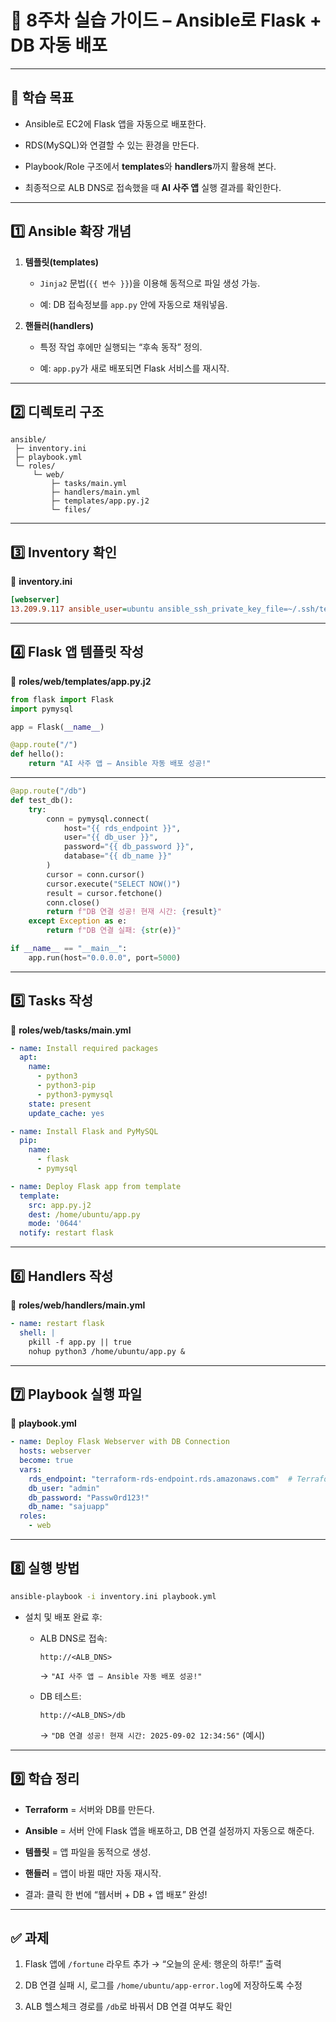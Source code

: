 # 📝 8주차 실습 가이드 – Ansible로 Flask + DB 자동 배포

---

## 🎯 학습 목표

- Ansible로 EC2에 Flask 앱을 자동으로 배포한다.
    
- RDS(MySQL)와 연결할 수 있는 환경을 만든다.
    
- Playbook/Role 구조에서 **templates**와 **handlers**까지 활용해 본다.
    
- 최종적으로 ALB DNS로 접속했을 때 **AI 사주 앱** 실행 결과를 확인한다.
    

---

## 1️⃣ Ansible 확장 개념

1. **템플릿(templates)**
    
    - `Jinja2` 문법(`{{ 변수 }}`)을 이용해 동적으로 파일 생성 가능.
        
    - 예: DB 접속정보를 `app.py` 안에 자동으로 채워넣음.
        
2. **핸들러(handlers)**
    
    - 특정 작업 후에만 실행되는 “후속 동작” 정의.
        
    - 예: `app.py`가 새로 배포되면 Flask 서비스를 재시작.
        

---

## 2️⃣ 디렉토리 구조

```
ansible/
 ├─ inventory.ini
 ├─ playbook.yml
 └─ roles/
     └─ web/
         ├─ tasks/main.yml
         ├─ handlers/main.yml
         ├─ templates/app.py.j2
         └─ files/
```

---

## 3️⃣ Inventory 확인

📄 **inventory.ini**

```ini
[webserver]
13.209.9.117 ansible_user=ubuntu ansible_ssh_private_key_file=~/.ssh/terraform-key.pem
```

---

## 4️⃣ Flask 앱 템플릿 작성

📄 **roles/web/templates/app.py.j2**

```python
from flask import Flask
import pymysql

app = Flask(__name__)

@app.route("/")
def hello():
    return "AI 사주 앱 – Ansible 자동 배포 성공!"
```
---
```python
@app.route("/db")
def test_db():
    try:
        conn = pymysql.connect(
            host="{{ rds_endpoint }}",
            user="{{ db_user }}",
            password="{{ db_password }}",
            database="{{ db_name }}"
        )
        cursor = conn.cursor()
        cursor.execute("SELECT NOW()")
        result = cursor.fetchone()
        conn.close()
        return f"DB 연결 성공! 현재 시간: {result}"
    except Exception as e:
        return f"DB 연결 실패: {str(e)}"

if __name__ == "__main__":
    app.run(host="0.0.0.0", port=5000)
```

---
<!-- _class: medium -->

## 5️⃣ Tasks 작성

📄 **roles/web/tasks/main.yml**
```yaml
- name: Install required packages
  apt:
    name:
      - python3
      - python3-pip
      - python3-pymysql
    state: present
    update_cache: yes

- name: Install Flask and PyMySQL
  pip:
    name:
      - flask
      - pymysql

- name: Deploy Flask app from template
  template:
    src: app.py.j2
    dest: /home/ubuntu/app.py
    mode: '0644'
  notify: restart flask
```

---

## 6️⃣ Handlers 작성

📄 **roles/web/handlers/main.yml**

```yaml
- name: restart flask
  shell: |
    pkill -f app.py || true
    nohup python3 /home/ubuntu/app.py &
```

---

## 7️⃣ Playbook 실행 파일

📄 **playbook.yml**

```yaml
- name: Deploy Flask Webserver with DB Connection
  hosts: webserver
  become: true
  vars:
    rds_endpoint: "terraform-rds-endpoint.rds.amazonaws.com"  # Terraform outputs에서 가져옴
    db_user: "admin"
    db_password: "Passw0rd123!"
    db_name: "sajuapp"
  roles:
    - web
```

---

## 8️⃣ 실행 방법

```bash
ansible-playbook -i inventory.ini playbook.yml
```

- 설치 및 배포 완료 후:
    
    - ALB DNS로 접속:
        
        ```
        http://<ALB_DNS>
        ```
        
        → `"AI 사주 앱 – Ansible 자동 배포 성공!"`
        
    - DB 테스트:
        
        ```
        http://<ALB_DNS>/db
        ```
        
        → `"DB 연결 성공! 현재 시간: 2025-09-02 12:34:56"` (예시)
        

---

## 9️⃣ 학습 정리

- **Terraform** = 서버와 DB를 만든다.
    
- **Ansible** = 서버 안에 Flask 앱을 배포하고, DB 연결 설정까지 자동으로 해준다.
    
- **템플릿** = 앱 파일을 동적으로 생성.
    
- **핸들러** = 앱이 바뀔 때만 자동 재시작.
    
- 결과: 클릭 한 번에 “웹서버 + DB + 앱 배포” 완성!
    

---

## ✅ 과제

1. Flask 앱에 `/fortune` 라우트 추가 → “오늘의 운세: 행운의 하루!” 출력
    
2. DB 연결 실패 시, 로그를 `/home/ubuntu/app-error.log`에 저장하도록 수정
    
3. ALB 헬스체크 경로를 `/db`로 바꿔서 DB 연결 여부도 확인
    

